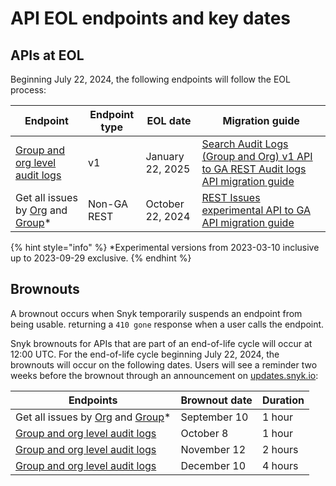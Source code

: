 # API EOL endpoints and key dates

## APIs at EOL

Beginning July 22, 2024, the following endpoints will follow the EOL process:

| Endpoint                                                                                                                                                                                                                                                                                                                                                                                                                                                                                                                                                                                                                                                                                                                                                                                                                                                                                                | Endpoint type | EOL date          | Migration guide                                                                                                                                                                               |
| ------------------------------------------------------------------------------------------------------------------------------------------------------------------------------------------------------------------------------------------------------------------------------------------------------------------------------------------------------------------------------------------------------------------------------------------------------------------------------------------------------------------------------------------------------------------------------------------------------------------------------------------------------------------------------------------------------------------------------------------------------------------------------------------------------------------------------------------------------------------------------------------------------- | ------------- | ----------------- | --------------------------------------------------------------------------------------------------------------------------------------------------------------------------------------------- |
| [Group and org level audit logs](https://snyk.docs.apiary.io/#reference/audit-logs/group-level-audit-logs/get-group-level-audit-logs)                                                                                                                                                                                                                                                                                                                                                                                                                                                                                                                                                                                                                                                                                                                                                                   | v1            | January 22, 2025  | [Search Audit Logs (Group and Org) v1 API to GA REST Audit logs API migration guide](guides-to-migration/search-audit-logs-group-and-org-v1-api-to-ga-rest-audit-logs-api-migration-guide.md) |
| Get all issues by [Org](https://apidocs.snyk.io/experimental?version=2023-03-10\~experimental&\_gl=1\*d7o8is\*\_gcl\_aw\*R0NMLjE3MTIwNjc4NjcuQ2owS0NRancyYTZ3QmhDVkFSSXNBQlBlSDF0VG1UNmo0cnNrQTVPRmNLVU02cFMyNVc1Q3lpWWhLRFVqZGdfWDZTREJ6Z0NWSGZTZUtzY2FBb3lORUFMd193Y0I.\*\_gcl\_au\*MTU3NDc2MzU2LjE3MTI5Mzg4MzA.\*\_ga\*MTE2NjY3NTQyNC4xNjQ3OTU0NjA1\*\_ga\_X9SH3KP7B4\*MTcxOTQwNzU4My4yNjguMS4xNzE5NDA3ODA1LjQ5LjAuMA..#get-/orgs/-org\_id-/issues) and [Group](https://apidocs.snyk.io/experimental?version=2023-03-10\~experimental&\_gl=1\*d7o8is\*\_gcl\_aw\*R0NMLjE3MTIwNjc4NjcuQ2owS0NRancyYTZ3QmhDVkFSSXNBQlBlSDF0VG1UNmo0cnNrQTVPRmNLVU02cFMyNVc1Q3lpWWhLRFVqZGdfWDZTREJ6Z0NWSGZTZUtzY2FBb3lORUFMd193Y0I.\*\_gcl\_au\*MTU3NDc2MzU2LjE3MTI5Mzg4MzA.\*\_ga\*MTE2NjY3NTQyNC4xNjQ3OTU0NjA1\*\_ga\_X9SH3KP7B4\*MTcxOTQwNzU4My4yNjguMS4xNzE5NDA3ODA1LjQ5LjAuMA..#get-/groups/-group\_id-/issues)\* | Non-GA REST   | October 22,  2024 | [REST Issues experimental API to GA API migration guide](guides-to-migration/rest-issues-experimental-api-to-ga-api-migration-guide.md)                                                       |

{% hint style="info" %}
\*Experimental versions from 2023-03-10 inclusive up to 2023-09-29 exclusive.
{% endhint %}

## Brownouts

A brownout occurs when Snyk temporarily suspends an endpoint from being usable. returning a `410 gone` response when a user calls the endpoint.

Snyk brownouts for APIs that are part of an end-of-life cycle will occur at 12:00 UTC. For the end-of-life cycle beginning July 22, 2024, the brownouts will occur on the following dates. Users will see a reminder two weeks before the brownout through an announcement on [updates.snyk.io](http://updates.snyk.io/):

| Endpoints                                                                                                                                                                                                                                                                                                                                                                                                                                                                                                                                                                                                                                                                                                                                                                                                                                                                                               | Brownout date | Duration |
| ------------------------------------------------------------------------------------------------------------------------------------------------------------------------------------------------------------------------------------------------------------------------------------------------------------------------------------------------------------------------------------------------------------------------------------------------------------------------------------------------------------------------------------------------------------------------------------------------------------------------------------------------------------------------------------------------------------------------------------------------------------------------------------------------------------------------------------------------------------------------------------------------------- | ------------- | -------- |
| Get all issues by [Org](https://apidocs.snyk.io/experimental?version=2023-03-10\~experimental&\_gl=1\*d7o8is\*\_gcl\_aw\*R0NMLjE3MTIwNjc4NjcuQ2owS0NRancyYTZ3QmhDVkFSSXNBQlBlSDF0VG1UNmo0cnNrQTVPRmNLVU02cFMyNVc1Q3lpWWhLRFVqZGdfWDZTREJ6Z0NWSGZTZUtzY2FBb3lORUFMd193Y0I.\*\_gcl\_au\*MTU3NDc2MzU2LjE3MTI5Mzg4MzA.\*\_ga\*MTE2NjY3NTQyNC4xNjQ3OTU0NjA1\*\_ga\_X9SH3KP7B4\*MTcxOTQwNzU4My4yNjguMS4xNzE5NDA3ODA1LjQ5LjAuMA..#get-/orgs/-org\_id-/issues) and [Group](https://apidocs.snyk.io/experimental?version=2023-03-10\~experimental&\_gl=1\*d7o8is\*\_gcl\_aw\*R0NMLjE3MTIwNjc4NjcuQ2owS0NRancyYTZ3QmhDVkFSSXNBQlBlSDF0VG1UNmo0cnNrQTVPRmNLVU02cFMyNVc1Q3lpWWhLRFVqZGdfWDZTREJ6Z0NWSGZTZUtzY2FBb3lORUFMd193Y0I.\*\_gcl\_au\*MTU3NDc2MzU2LjE3MTI5Mzg4MzA.\*\_ga\*MTE2NjY3NTQyNC4xNjQ3OTU0NjA1\*\_ga\_X9SH3KP7B4\*MTcxOTQwNzU4My4yNjguMS4xNzE5NDA3ODA1LjQ5LjAuMA..#get-/groups/-group\_id-/issues)\* | September 10  | 1 hour   |
| [Group and org level audit logs](https://snyk.docs.apiary.io/#reference/audit-logs/group-level-audit-logs/get-group-level-audit-logs)                                                                                                                                                                                                                                                                                                                                                                                                                                                                                                                                                                                                                                                                                                                                                                   | October 8     | 1 hour   |
| [Group and org level audit logs](https://snyk.docs.apiary.io/#reference/audit-logs/group-level-audit-logs/get-group-level-audit-logs)                                                                                                                                                                                                                                                                                                                                                                                                                                                                                                                                                                                                                                                                                                                                                                   | November 12   | 2 hours  |
| [Group and org level audit logs](https://snyk.docs.apiary.io/#reference/audit-logs/group-level-audit-logs/get-group-level-audit-logs)                                                                                                                                                                                                                                                                                                                                                                                                                                                                                                                                                                                                                                                                                                                                                                   | December 10   | 4 hours  |

